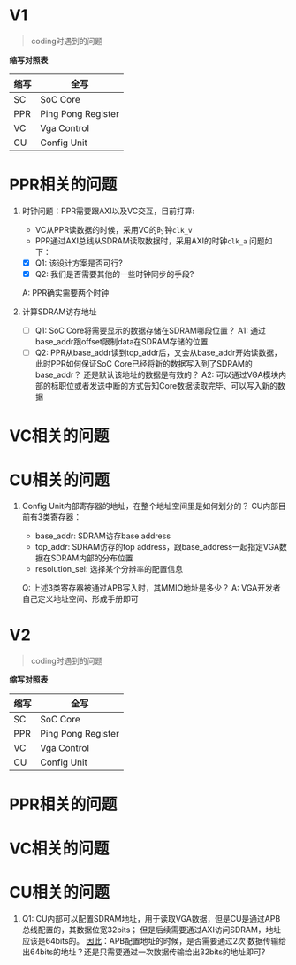 # V1
> coding时遇到的问题

**缩写对照表**

| 缩写 | 全写               |
| ---- | ------------------ |
| SC   | SoC Core           |
| PPR  | Ping Pong Register |
| VC   | Vga Control        |
| CU   | Config Unit        |

# PPR相关的问题

1. 时钟问题：PPR需要跟AXI以及VC交互，目前打算:

   - VC从PPR读数据的时候，采用VC的时钟`clk_v`
   - PPR通过AXI总线从SDRAM读取数据时，采用AXI的时钟`clk_a`
     问题如下：

   - [x] Q1: 该设计方案是否可行?
   - [x] Q2: 我们是否需要其他的一些时钟同步的手段?

   A: PPR确实需要两个时钟   

2. 计算SDRAM访存地址
   - [ ] Q1: SoC Core将需要显示的数据存储在SDRAM哪段位置？
         A1: 通过base_addr跟offset限制data在SDRAM存储的位置
   - [ ] Q2: PPR从base_addr读到top_addr后，又会从base_addr开始读数据，
         此时PPR如何保证SoC Core已经将新的数据写入到了SDRAM的base_addr？
         还是默认该地址的数据是有效的？
         A2: 可以通过VGA模块内部的标职位或者发送中断的方式告知Core数据读取完毕、可以写入新的数据

# VC相关的问题

# CU相关的问题

1. Config Unit内部寄存器的地址，在整个地址空间里是如何划分的？
   CU内部目前有3类寄存器：

   - base_addr: SDRAM访存base address
   - top_addr: SDRAM访存的top address，跟base_address一起指定VGA数据在SDRAM内部的分布位置
   - resolution_sel: 选择某个分辨率的配置信息

   Q: 上述3类寄存器被通过APB写入时，其MMIO地址是多少？
   A: VGA开发者自己定义地址空间、形成手册即可


# V2 

> coding时遇到的问题

**缩写对照表**

| 缩写 | 全写               |
| ---- | ------------------ |
| SC   | SoC Core           |
| PPR  | Ping Pong Register |
| VC   | Vga Control        |
| CU   | Config Unit        |

# PPR相关的问题

# VC相关的问题

# CU相关的问题
1. Q1: CU内部可以配置SDRAM地址，用于读取VGA数据，但是CU是通过APB总线配置的，其数据位宽32bits；
   但是后续需要通过AXI访问SDRAM，地址应该是64bits的。
   <u>因此</u>：APB配置地址的时候，是否需要通过2次
   数据传输给出64bits的地址？还是只需要通过一次数据传输给出32bits的地址即可?

